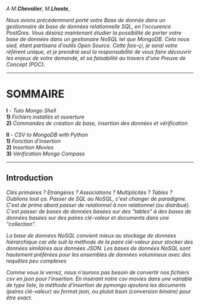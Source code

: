 *A M.**Chevalier**, M.**Lhoste**,*

*Nous avons précédemment porté votre Base de donnée dans un gestionnaire de base de données relationnelle SQL, en l'occurence PostGres. Vous désirez maintenant étudier la possibilité de porter votre base de données dans un gestionaire NoSQL tel que MongoDB. Cela nous sied, étant partisans d'outils Open Source. Cette fois-çi, je serai votre référent unique, et je prendrai seul la responsabilité de vous faire découvrir les enjeux de votre demande, et sa faisabilité au travers d'une Preuve de Concept (POC).*

___

# **SOMMAIRE** #

**I** - *Tuto Mongo Shell*  
    **1)** *Fichiers installés et ouverture*  
    **2)** *Commandes de création de base, insertion des données et vérification*  

**II** - *CSV to MongoDB with Python*  
    **1)** *Fonction d'insertion*  
    **2)** *Insertion Movies*  
    **3)** *Vérification Mongo Compass*  
    
___


## **Introduction** ##

*Clés primaires ? Etrangères ? Associations ? Multiplicités ? Tables ? Oublions tout ça. Passer de SQL au NoSQL, c'est changer de paradigme. C'est de prime abord passer de relationnel à non relationnel (ou distribué). C'est passer de bases de données basées sur des "tables" à des bases de données basées sur des paires clé-valeur et documents dans une "collection".*

*La base de données NoSQL convient mieux au stockage de données hiérarchique car elle suit la méthode de la paire clé-valeur pour stocker des données similaires aux données JSON. Les bases de données NoSQL sont hautement préférées pour les ensembles de données volumineux avec des requêtes peu complexes*

*Comme vous le verrez, nous n'aurons pas besoin de convertir nos fichiers csv en json pour l'insertion. En insérant notre csv movies dans une variable de type liste, la méthode d'insertion de pymongo ajoutera les documents (paires clé-valeur) au format json, ou plutot bson (conversion binaire) pour être exact.*